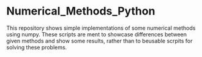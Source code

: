 # Numerical_Methods_Python

This repository shows simple implementations of some numerical methods using numpy.
These scripts are ment to showcase differences between given methods and show some results, rather than
to beusable scrpits for solving these problems.